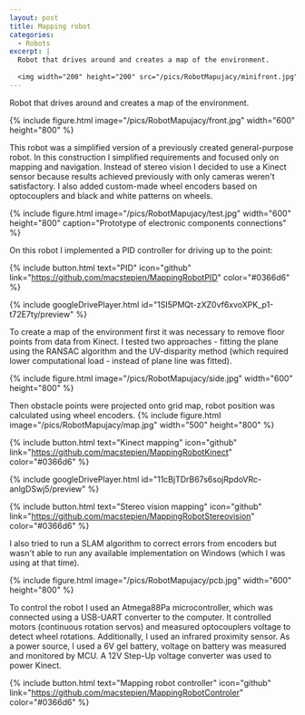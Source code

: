 ```yaml
---
layout: post
title: Mapping robot
categories:
  - Robots
excerpt: |
  Robot that drives around and creates a map of the environment.
   
  <img width="200" height="200" src="/pics/RobotMapujacy/minifront.jpg">
---
```


Robot that drives around and creates a map of the environment.

{% include figure.html image="/pics/RobotMapujacy/front.jpg" width="600" height="800" %}

This robot was a simplified version of a previously created general-purpose robot. In this construction I simplified requirements and focused only on mapping and navigation. Instead of stereo vision I decided to use a Kinect sensor because results achieved previously with only cameras weren't satisfactory. I also added custom-made wheel encoders based on optocouplers and black and white patterns on wheels.

{% include figure.html image="/pics/RobotMapujacy/test.jpg"  width="600" height="800" caption="Prototype of electronic components connections" %}

On this robot I implemented a PID controller for driving up to the point:

{% include button.html text="PID" icon="github" link="https://github.com/macstepien/MappingRobotPID" color="#0366d6" %}

{% include googleDrivePlayer.html id="1SI5PMQt-zXZ0vf6xvoXPK_p1-t72E7ty/preview" %}

To create a map of the environment first it was necessary to remove floor points from data from Kinect. I tested two approaches - fitting the plane using the RANSAC algorithm and the UV-disparity method (which required lower computational load - instead of plane line was fitted).

{% include figure.html image="/pics/RobotMapujacy/side.jpg" width="600" height="800" %}

Then obstacle points were projected onto grid map, robot position was calculated using wheel encoders.
{% include figure.html image="/pics/RobotMapujacy/map.jpg" width="500" height="800" %}

{% include button.html text="Kinect mapping" icon="github" link="https://github.com/macstepien/MappingRobotKinect" color="#0366d6" %}

{% include googleDrivePlayer.html id="11cBjTDrB67s6sojRpdoVRc-anlgDSwj5/preview" %}

{% include button.html text="Stereo vision mapping" icon="github" link="https://github.com/macstepien/MappingRobotStereovision" color="#0366d6" %}

I also tried to run a SLAM algorithm to correct errors from encoders but wasn't able to run any available implementation on Windows (which I was using at that time).

{% include figure.html image="/pics/RobotMapujacy/pcb.jpg" width="600" height="800" %}

To control the robot I used an Atmega88Pa microcontroller, which was connected using a USB-UART converter to the computer. It controlled motors (continuous rotation servos) and measured optocouplers voltage to detect wheel rotations. Additionally, I used an infrared proximity sensor. As a power source, I used a 6V gel battery, voltage on battery was measured and monitored by MCU. A 12V Step-Up voltage converter was used to power Kinect. 

{% include button.html text="Mapping robot controller" icon="github" link="https://github.com/macstepien/MappingRobotControler" color="#0366d6" %}
